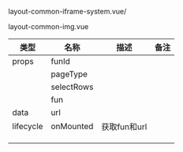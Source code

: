 layout-common-iframe-system.vue/

layout-common-img.vue

| 类型      | 名称       | 描述         | 备注 |
| --------- | ---------- | ------------ | ---- |
| props     | funId      |              |      |
|           | pageType   |              |      |
|           | selectRows |              |      |
|           | fun        |              |      |
| data      | url        |              |      |
| lifecycle | onMounted  | 获取fun和url |      |
|           |            |              |      |
|           |            |              |      |
|           |            |              |      |

